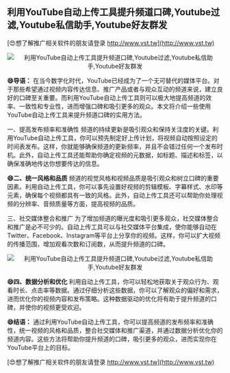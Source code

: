 ## **利用YouTube自动上传工具提升频道口碑,Youtube过滤,Youtube私信助手,Youtube好友群发**

[😍想了解推广相关软件的朋友请登录 http://www.vst.tw](http://www.vst.tw)

 <center><img src="https://vst.tw/MP4/tuiguang/png/8.png" alt="利用YouTube自动上传工具提升频道口碑,Youtube过滤,Youtube私信助手,Youtube好友群发"></center>

**😄导语：**
在当今数字化时代，YouTube已经成为了一个无可替代的媒体平台。对于那些希望通过视频内容传达信息、推广产品或者与观众互动的频道来说，建立良好的口碑至关重要。而利用YouTube自动上传工具则可以极大地提高频道的效率、一致性和专业性，进而增强口碑和吸引更多的观众。本文将介绍一些使用YouTube自动上传工具来提升频道口碑的实用方法。

一、提高发布频率和准确性
频道的持续更新是吸引观众和保持关注度的关键。利用YouTube自动上传工具，你可以预先制定好上传计划，将视频自动按照设定的时间表发布。这样，你就能够确保频道的更新频率，并且不会错过任何一个发布时机。此外，自动上传工具还能帮助你确定视频的元数据，如标题、描述和标签，以确保准确地传达你想要传达的信息。

**😄二、统一风格和品质**
频道的视觉风格和视频品质是吸引观众和树立口碑的重要因素。利用自动上传工具，你可以事先设置好视频的剪辑模板、字幕样式、水印等元素，确保每个视频都具有一致的风格。此外，自动上传工具还可以帮助你处理视频的分辨率、音频质量等方面，提高视频的品质。

三、社交媒体整合和推广
为了增加频道的曝光度和吸引更多观众，社交媒体整合和推广是必不可少的。自动上传工具可以与社交媒体平台集成，使你能够自动在Twitter、Facebook、Instagram等平台上分享你的视频。这样，你可以扩大视频的传播范围，增加观看次数和订阅数，从而提升频道的口碑。

 <center><img src="https://vst.tw/MP4/tuiguang/png/4.png" alt="利用YouTube自动上传工具提升频道口碑,Youtube过滤,Youtube私信助手,Youtube好友群发"></center>

**😄四、数据分析和优化**
利用自动上传工具，你可以轻松地获取关于观众行为、观看时长、点击率等数据。通过仔细分析这些数据，你可以了解观众的偏好和需求，进而优化你的视频内容和发布策略。这种数据驱动的优化将有助于提升频道的口碑，并使你的视频更受欢迎。

**😄结语：**
通过利用YouTube自动上传工具，你可以提高频道的发布频率和准确性，统一视频的风格和品质，整合社交媒体和推广渠道，并通过数据分析优化你的频道内容。这些方法将帮助你提升频道的口碑，吸引更多的观众，进而实现你在YouTube平台上的目标。

[😍想了解推广相关软件的朋友请登录 http://www.vst.tw](http://www.vst.tw)



